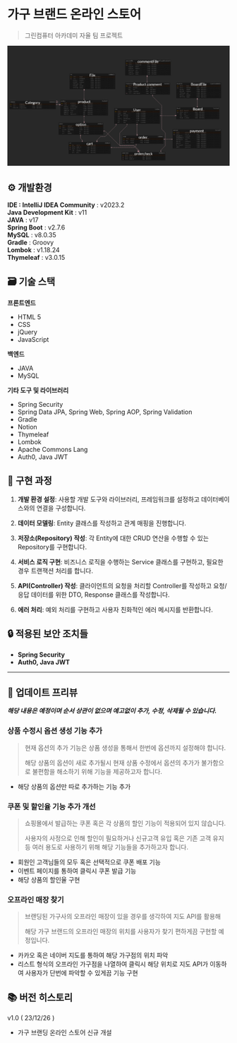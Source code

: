 # 가구 브랜드 온라인 스토어
> 그린컴퓨터 아카데미 자율 팀 프로젝트

![Pasted image 20231214101018](attachments/Pasted%20image%2020231214101018.png)

## ⚙️ 개발환경

**IDE : IntelliJ IDEA Community** : v2023.2  
**Java Development Kit** : v11  
**JAVA** : v17  
**Spring Boot** : v2.7.6  
**MySQL** : v8.0.35  
**Gradle** : Groovy  
**Lombok** : v1.18.24  
**Thymeleaf** : v3.0.15  

## 🗃️ 기술 스택
  
**프론트엔드**
- HTML 5
- CSS
- jQuery
- JavaScript
  
**백엔드**
- JAVA
- MySQL

**기타 도구 및 라이브러리**
- Spring Security
- Spring Data JPA, Spring Web, Spring AOP, Spring Validation
- Gradle
- Notion
- Thymeleaf
- Lombok
- Apache Commons Lang
- Auth0, Java JWT

## 📝 구현 과정

1. **개발 환경 설정**: 사용할 개발 도구와 라이브러리, 프레임워크를 설정하고 데이터베이스와의 연결을 구성합니다.
   
2. **데이터 모델링**: Entity 클래스를 작성하고 관계 매핑을 진행합니다.
   
3. **저장소(Repository) 작성**: 각 Entity에 대한 CRUD 연산을 수행할 수 있는 Repository를 구현합니다.
   
4. **서비스 로직 구현**: 비즈니스 로직을 수행하는 Service 클래스를 구현하고, 필요한 경우 트랜잭션 처리를 합니다.
   
5. **API(Controller) 작성**: 클라이언트의 요청을 처리할 Controller를 작성하고 요청/응답 데이터를 위한 DTO, Response 클래스를 작성합니다.
   
6. **에러 처리**: 예외 처리를 구현하고 사용자 친화적인 에러 메시지를 반환합니다.

## 🔒 적용된 보안 조치들
  
- **Spring Security**
- **Auth0, Java JWT**

---

## 📃 업데이트 프리뷰

_**해당 내용은 예정이며 순서 상관이 없으며 예고없이 추가, 수정, 삭제될 수 있습니다.**_

### 상품 수정시 옵션 생성 기능 추가
> 현재 옵션의 추가 기능은 상품 생성을 통해서 한번에 옵션까지 설정해야 합니다.
> 
> 해당 상품의 옵션이 새로 추가될시 현재 상품 수정에서 옵션의 추가가 불가함으로 불편함을 해소하기 위해 기능을 제공하고자 합니다.

- 해당 상품의 옵션만 따로 추가하는 기능 추가

### 쿠폰 및 할인율 기능 추가 개선
> 쇼핑몰에서 발급하는 쿠폰 혹은 각 상품의 할인 기능이 적용되어 있지 않습니다.
> 
> 사용자의 사정으로 인해 할인이 필요하거나 신규고객 유입 혹은 기존 고객 유지 등
> 여러 용도로 사용하기 위해 해당 기능들을 추가하고자 합니다.

- 회원인 고객님들의 모두 혹은 선택적으로 쿠폰 배포 기능
- 이벤트 페이지를 통하여 클릭시 쿠폰 발급 기능
- 해당 상품의 할인율 구현

### 오프라인 매장 찾기
> 브랜딩된 가구사의 오프라인 매장이 있을 경우를 생각하여 지도 API를 활용해 
> 
> 해당 가구 브랜드의 오프라인 매장의 위치를 사용자가 찾기 편하게끔 구현할
> 예정입니다.

- 카카오 혹은 네이버 지도를 통하여 해당 가구점의 위치 파악
- 리스트 형식의 오프라인 가구점을 나열하여 클릭시 해당 위치로 지도 API가 이동하여 사용자가 단번에 파악할 수 있게끔 기능 구현

## 📚 버전 히스토리

v1.0 ( 23/12/26 )
- 가구 브랜딩 온라인 스토어 신규 개설